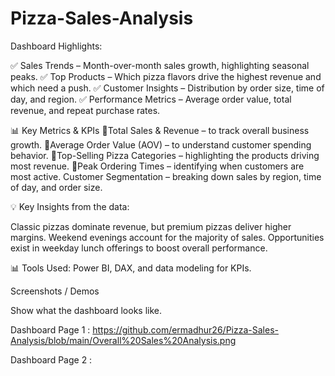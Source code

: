 # Pizza-Sales-Analysis

 Dashboard Highlights:

✅ Sales Trends – Month-over-month sales growth, highlighting seasonal peaks.
✅ Top Products – Which pizza flavors drive the highest revenue and which need a push.
✅ Customer Insights – Distribution by order size, time of day, and region.
✅ Performance Metrics – Average order value, total revenue, and repeat purchase rates.

📊 Key Metrics & KPIs
📌Total Sales & Revenue – to track overall business growth.
📌Average Order Value (AOV) – to understand customer spending behavior.
📌Top-Selling Pizza Categories – highlighting the products driving most revenue.
📌Peak Ordering Times – identifying when customers are most active.
Customer Segmentation – breaking down sales by region, time of day, and order size.

💡 Key Insights from the data:

Classic pizzas dominate revenue, but premium pizzas deliver higher margins.
Weekend evenings account for the majority of sales.
Opportunities exist in weekday lunch offerings to boost overall performance.

📊 Tools Used: Power BI, DAX, and data modeling for KPIs.

Screenshots / Demos

Show what the dashboard looks like.

Dashboard Page 1 : https://github.com/ermadhur26/Pizza-Sales-Analysis/blob/main/Overall%20Sales%20Analysis.png

Dashboard Page 2 : 
